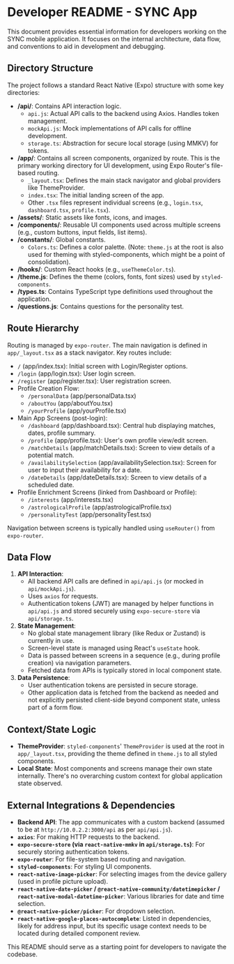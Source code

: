 # Developer README - SYNC App

This document provides essential information for developers working on the SYNC mobile application. It focuses on the internal architecture, data flow, and conventions to aid in development and debugging.

## Directory Structure

The project follows a standard React Native (Expo) structure with some key directories:

-   **/api/**: Contains API interaction logic.
    -   `api.js`: Actual API calls to the backend using Axios. Handles token management.
    -   `mockApi.js`: Mock implementations of API calls for offline development.
    -   `storage.ts`: Abstraction for secure local storage (using MMKV) for tokens.
-   **/app/**: Contains all screen components, organized by route. This is the primary working directory for UI development, using Expo Router's file-based routing.
    -   `_layout.tsx`: Defines the main stack navigator and global providers like ThemeProvider.
    -   `index.tsx`: The initial landing screen of the app.
    -   Other `.tsx` files represent individual screens (e.g., `login.tsx`, `dashboard.tsx`, `profile.tsx`).
-   **/assets/**: Static assets like fonts, icons, and images.
-   **/components/**: Reusable UI components used across multiple screens (e.g., custom buttons, input fields, list items).
-   **/constants/**: Global constants.
    -   `Colors.ts`: Defines a color palette. (Note: `theme.js` at the root is also used for theming with styled-components, which might be a point of consolidation).
-   **/hooks/**: Custom React hooks (e.g., `useThemeColor.ts`).
-   **/theme.js**: Defines the theme (colors, fonts, font sizes) used by `styled-components`.
-   **/types.ts**: Contains TypeScript type definitions used throughout the application.
-   **/questions.js**: Contains questions for the personality test.

## Route Hierarchy

Routing is managed by `expo-router`. The main navigation is defined in `app/_layout.tsx` as a stack navigator. Key routes include:

-   `/` (app/index.tsx): Initial screen with Login/Register options.
-   `/login` (app/login.tsx): User login screen.
-   `/register` (app/register.tsx): User registration screen.
-   Profile Creation Flow:
    -   `/personalData` (app/personalData.tsx)
    -   `/aboutYou` (app/aboutYou.tsx)
    -   `/yourProfile` (app/yourProfile.tsx)
-   Main App Screens (post-login):
    -   `/dashboard` (app/dashboard.tsx): Central hub displaying matches, dates, profile summary.
    -   `/profile` (app/profile.tsx): User's own profile view/edit screen.
    -   `/matchDetails` (app/matchDetails.tsx): Screen to view details of a potential match.
    -   `/availabilitySelection` (app/availabilitySelection.tsx): Screen for user to input their availability for a date.
    -   `/dateDetails` (app/dateDetails.tsx): Screen to view details of a scheduled date.
-   Profile Enrichment Screens (linked from Dashboard or Profile):
    -   `/interests` (app/interests.tsx)
    -   `/astrologicalProfile` (app/astrologicalProfile.tsx)
    -   `/personalityTest` (app/personalityTest.tsx)

Navigation between screens is typically handled using `useRouter()` from `expo-router`.

## Data Flow

1.  **API Interaction**:
    *   All backend API calls are defined in `api/api.js` (or mocked in `api/mockApi.js`).
    *   Uses `axios` for requests.
    *   Authentication tokens (JWT) are managed by helper functions in `api/api.js` and stored securely using `expo-secure-store` via `api/storage.ts`.
2.  **State Management**:
    *   No global state management library (like Redux or Zustand) is currently in use.
    *   Screen-level state is managed using React's `useState` hook.
    *   Data is passed between screens in a sequence (e.g., during profile creation) via navigation parameters.
    *   Fetched data from APIs is typically stored in local component state.
3.  **Data Persistence**:
    *   User authentication tokens are persisted in secure storage.
    *   Other application data is fetched from the backend as needed and not explicitly persisted client-side beyond component state, unless part of a form flow.

## Context/State Logic

-   **ThemeProvider**: `styled-components`' `ThemeProvider` is used at the root in `app/_layout.tsx`, providing the theme defined in `theme.js` to all styled components.
-   **Local State**: Most components and screens manage their own state internally. There's no overarching custom context for global application state observed.

## External Integrations & Dependencies

-   **Backend API**: The app communicates with a custom backend (assumed to be at `http://10.0.2.2:3000/api` as per `api/api.js`).
-   **`axios`**: For making HTTP requests to the backend.
-   **`expo-secure-store` (via `react-native-mmkv` in `api/storage.ts`)**: For securely storing authentication tokens.
-   **`expo-router`**: For file-system based routing and navigation.
-   **`styled-components`**: For styling UI components.
-   **`react-native-image-picker`**: For selecting images from the device gallery (used in profile picture upload).
-   **`react-native-date-picker` / `@react-native-community/datetimepicker` / `react-native-modal-datetime-picker`**: Various libraries for date and time selection.
-   **`@react-native-picker/picker`**: For dropdown selection.
-   **`react-native-google-places-autocomplete`**: Listed in dependencies, likely for address input, but its specific usage context needs to be located during detailed component review.

This README should serve as a starting point for developers to navigate the codebase.
